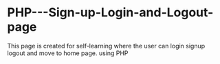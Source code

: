 # PHP---Sign-up-Login-and-Logout-page
This page is created for self-learning where the user can login signup logout and move to home page. using PHP
